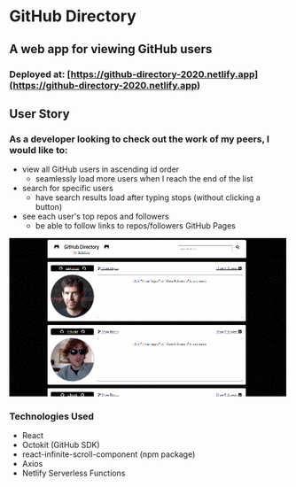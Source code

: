 # GitHub Directory
## A web app for viewing GitHub users

### Deployed at: [https://github-directory-2020.netlify.app](https://github-directory-2020.netlify.app)

## User Story
### As a developer looking to check out the work of my peers, I would like to:
- view all GitHub users in ascending id order
  - seamlessly load more users when I reach the end of the list
- search for specific users
  - have search results load after typing stops (without clicking a button)
- see each user's top repos and followers
  - be able to follow links to repos/followers GitHub Pages

<img src="./src/githubDirectory.gif">


### Technologies Used
- React
- Octokit (GitHub SDK)
- react-infinite-scroll-component (npm package)
- Axios
- Netlify Serverless Functions



